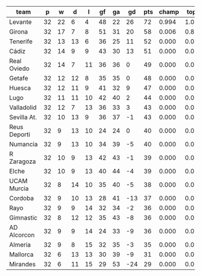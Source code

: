 |     team     | p  | w  | d  | l  | gf | ga | gd  | pts | champ | top2  | top3  | top4  |  5-7  | bot4  | bot3  | bot2  |
|--------------|----|----|----|----|----|----|-----|-----|-------|-------|-------|-------|-------|-------|-------|-------|
| Levante      | 32 | 22 |  6 |  4 | 48 | 22 |  26 |  72 | 0.994 | 1.000 | 1.000 | 1.000 | 0.000 | 0.000 | 0.000 | 0.000|
| Girona       | 32 | 17 |  7 |  8 | 51 | 31 |  20 |  58 | 0.006 | 0.825 | 0.949 | 0.986 | 0.014 | 0.000 | 0.000 | 0.000|
| Tenerife     | 32 | 13 | 13 |  6 | 36 | 25 |  11 |  52 | 0.000 | 0.073 | 0.376 | 0.634 | 0.322 | 0.000 | 0.000 | 0.000|
| Cádiz        | 32 | 14 |  9 |  9 | 43 | 30 |  13 |  51 | 0.000 | 0.074 | 0.412 | 0.668 | 0.289 | 0.000 | 0.000 | 0.000|
| Real Oviedo  | 32 | 14 |  7 | 11 | 36 | 36 |   0 |  49 | 0.000 | 0.011 | 0.093 | 0.239 | 0.512 | 0.000 | 0.000 | 0.000|
| Getafe       | 32 | 12 | 12 |  8 | 35 | 35 |   0 |  48 | 0.000 | 0.005 | 0.055 | 0.165 | 0.503 | 0.000 | 0.000 | 0.000|
| Huesca       | 32 | 12 | 11 |  9 | 41 | 32 |   9 |  47 | 0.000 | 0.012 | 0.090 | 0.216 | 0.500 | 0.000 | 0.000 | 0.000|
| Lugo         | 32 | 11 | 11 | 10 | 42 | 40 |   2 |  44 | 0.000 | 0.000 | 0.006 | 0.024 | 0.179 | 0.006 | 0.002 | 0.000|
| Valladolid   | 32 | 12 |  7 | 13 | 36 | 33 |   3 |  43 | 0.000 | 0.000 | 0.014 | 0.046 | 0.322 | 0.003 | 0.001 | 0.000|
| Sevilla At.  | 32 | 10 | 13 |  9 | 36 | 37 |  -1 |  43 | 0.000 | 0.000 | 0.004 | 0.018 | 0.178 | 0.008 | 0.002 | 0.001|
| Reus Deporti | 32 |  9 | 13 | 10 | 24 | 24 |   0 |  40 | 0.000 | 0.000 | 0.000 | 0.002 | 0.053 | 0.053 | 0.027 | 0.008|
| Numancia     | 32 |  9 | 13 | 10 | 34 | 39 |  -5 |  40 | 0.000 | 0.000 | 0.000 | 0.001 | 0.027 | 0.095 | 0.046 | 0.015|
| R Zaragoza   | 32 | 10 |  9 | 13 | 42 | 43 |  -1 |  39 | 0.000 | 0.000 | 0.000 | 0.002 | 0.031 | 0.093 | 0.051 | 0.019|
| Elche        | 32 | 10 |  9 | 13 | 40 | 44 |  -4 |  39 | 0.000 | 0.000 | 0.000 | 0.002 | 0.041 | 0.079 | 0.041 | 0.016|
| UCAM Murcia  | 32 |  8 | 14 | 10 | 35 | 40 |  -5 |  38 | 0.000 | 0.000 | 0.000 | 0.000 | 0.009 | 0.229 | 0.127 | 0.049|
| Cordoba      | 32 |  9 | 10 | 13 | 28 | 41 | -13 |  37 | 0.000 | 0.000 | 0.000 | 0.000 | 0.005 | 0.302 | 0.191 | 0.092|
| Rayo         | 32 |  9 |  9 | 14 | 32 | 34 |  -2 |  36 | 0.000 | 0.000 | 0.000 | 0.000 | 0.006 | 0.263 | 0.162 | 0.069|
| Gimnastic    | 32 |  8 | 12 | 12 | 35 | 43 |  -8 |  36 | 0.000 | 0.000 | 0.000 | 0.000 | 0.002 | 0.433 | 0.301 | 0.151|
| AD Alcorcon  | 32 |  9 |  9 | 14 | 24 | 33 |  -9 |  36 | 0.000 | 0.000 | 0.000 | 0.000 | 0.003 | 0.397 | 0.269 | 0.127|
| Almeria      | 32 |  9 |  8 | 15 | 32 | 35 |  -3 |  35 | 0.000 | 0.000 | 0.000 | 0.000 | 0.005 | 0.316 | 0.202 | 0.100|
| Mallorca     | 32 |  6 | 13 | 13 | 30 | 39 |  -9 |  31 | 0.000 | 0.000 | 0.000 | 0.000 | 0.000 | 0.761 | 0.650 | 0.488|
| Mirandes     | 32 |  6 | 11 | 15 | 29 | 53 | -24 |  29 | 0.000 | 0.000 | 0.000 | 0.000 | 0.000 | 0.960 | 0.928 | 0.865|
